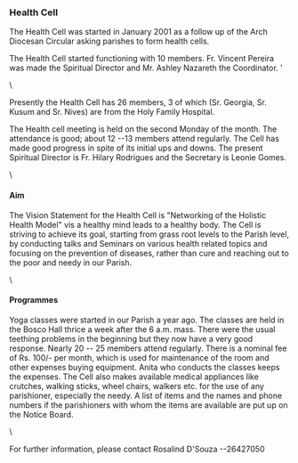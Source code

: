 ### Health Cell

The Health Cell was started in January 2001 as a follow up of the Arch
Diocesan Circular asking parishes to form health cells.

The Health Cell started functioning with 10 members. Fr. Vincent Pereira
was made the Spiritual Director and Mr. Ashley Nazareth the Coordinator.
'

\

Presently the Health Cell has 26 members, 3 of which (Sr. Georgia, Sr.
Kusum and Sr. Nives) are from the Holy Family Hospital.

The Health cell meeting is held on the second Monday of the month. The
attendance is good; about 12 --13 members attend regularly. The Cell has
made good progress in spite of its initial ups and downs. The present
Spiritual Director is Fr. Hilary Rodrigues and the Secretary is Leonie
Gomes.

\

#### Aim

The Vision Statement for the Health Cell is "Networking of the Holistic
Health Model" vis a healthy mind leads to a healthy body. The Cell is
striving to achieve its goal, starting from grass root levels to the
Parish level, by conducting talks and Seminars on various health related
topics and focusing on the prevention of diseases, rather than cure and
reaching out to the poor and needy in our Parish.

\

#### Programmes

Yoga classes were started in our Parish a year ago. The classes are held
in the Bosco Hall thrice a week after the 6 a.m. mass. There were the
usual teething problems in the beginning but they now have a very good
response. Nearly 20 -- 25 members attend regularly. There is a nominal
fee of Rs. 100/- per month, which is used for maintenance of the room
and other expenses buying equipment. Anita who conducts the classes
keeps the expenses. The Cell also makes available medical appliances
like crutches, walking sticks, wheel chairs, walkers etc. for the use of
any parishioner, especially the needy. A list of items and the names and
phone numbers if the parishioners with whom the items are available are
put up on the Notice Board.

\

For further information, please contact Rosalind D'Souza --26427050
